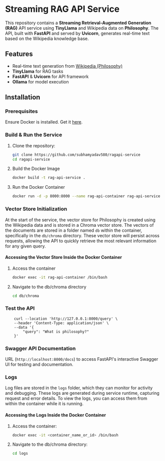 # Streaming RAG API Service

This repository contains a **Streaming Retrieval-Augmented Generation (RAG)** API service using **TinyLlama** and Wikipedia data on **Philosophy**. The API, built with **FastAPI** and served by **Uvicorn**, generates real-time text based on the Wikipedia knowledge base.

## Features

- Real-time text generation from [Wikipedia (Philosophy)](https://en.wikipedia.org/wiki/Philosophy)
- **TinyLlama** for RAG tasks
- **FastAPI** & **Uvicorn** for API framework
- **Ollama** for model execution

## Installation

### Prerequisites

Ensure Docker is installed. Get it [here](https://docs.docker.com/get-docker/).

### Build & Run the Service

1. Clone the repository:

   ```bash
   git clone https://github.com/subhamyadav580/ragapi-service
   cd ragapi-service

2. Build the Docker Image
    ```bash
    docker build -t rag-api-service .

3. Run the Docker Container
    ```bash
    docker run -d -p 8000:8000 --name rag-api-container rag-api-service


### Vector Store Initialization

At the start of the service, the vector store for Philosophy is created using the Wikipedia data and is stored in a Chroma vector store. The vectors of the documents are stored in a folder named `db` within the container, specifically in the `db/chroma` directory. These vector store will persist across requests, allowing the API to quickly retrieve the most relevant information for any given query.

#### Accessing the Vector Store Inside the Docker Container

1. Access the container
    ```bash
    docker exec -it rag-api-container /bin/bash

2. Navigate to the db/chroma directory
    ```bash
    cd db/chroma


### Test the API
```
    curl --location 'http://127.0.0.1:8000/query' \
    --header 'Content-Type: application/json' \
    --data '{
        "query": "What is philosophy?"
    }'
```

### Swagger API Documentation
URL (`http://localhost:8000/docs`) to access FastAPI's interactive Swagger UI for testing and documentation.


### Logs

Log files are stored in the `logs` folder, which they can monitor for activity and debugging. These logs are generated during service runtime, capturing request and error details. To view the logs, you can access them from within the container while it is running.

#### Accessing the Logs Inside the Docker Container

1. Access the container:
    ```bash
    docker exec -it <container_name_or_id> /bin/bash

2. Navigate to the db/chroma directory:
    ```bash
    cd logs